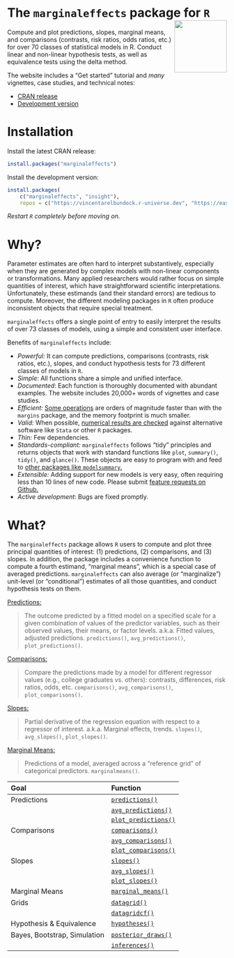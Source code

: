 
# The `marginaleffects` package for `R` <img src="https://user-images.githubusercontent.com/987057/134899484-e3392510-2e94-4c39-9830-53356fa5feed.png" align="right" alt="" width="120" />

<!--
[![Codecov test coverage](https://codecov.io/gh/vincentarelbundock/marginaleffects/branch/main/graph/badge.svg)](https://app.codecov.io/gh/vincentarelbundock/marginaleffects?branch=main)
[![R-CMD-check](https://github/To cl.com/vincentarelbundock/marginaleffects/workflows/R-CMD-check/badge.svg)](https://github.com/vincentarelbundock/marginaleffects/actions)
[![CRAN status](https://www.r-pkg.org/badges/version/marginaleffects)](https://CRAN.R-project.org/package=marginaleffects)
[![status](https://tinyverse.netlify.com/badge/marginaleffects)](https://CRAN.R-project.org/package=marginaleffects)
-->

Compute and plot predictions, slopes, marginal means, and comparisons
(contrasts, risk ratios, odds ratios, etc.) for over 70 classes of
statistical models in R. Conduct linear and non-linear hypothesis tests,
as well as equivalence tests using the delta method.

The website includes a “Get started” tutorial and *many* vignettes, case
studies, and technical notes:

  - [CRAN
    release](https://vincentarelbundock.github.io/marginaleffects/)
  - [Development
    version](https://vincentarelbundock.github.io/marginaleffects/dev)

# Installation

Install the latest CRAN release:

``` r
install.packages("marginaleffects")
```

Install the development version:

``` r
install.packages(
    c("marginaleffects", "insight"),
    repos = c("https://vincentarelbundock.r-universe.dev", "https://easystats.r-universe.dev"))
```

*Restart `R` completely before moving on.*

# Why?

Parameter estimates are often hard to interpret substantively,
especially when they are generated by complex models with non-linear
components or transformations. Many applied researchers would rather
focus on simple quantities of interest, which have straightforward
scientific interpretations. Unfortunately, these estimands (and their
standard errors) are tedious to compute. Moreover, the different
modeling packages in `R` often produce inconsistent objects that require
special treatment.

`marginaleffects` offers a single point of entry to easily interpret the
results of over 73 classes of models, using a simple and consistent user
interface.

Benefits of `marginaleffects` include:

  - *Powerful:* It can compute predictions, comparisons (contrasts, risk
    ratios, etc.), slopes, and conduct hypothesis tests for 73 different
    classes of models in `R`.
  - *Simple:* All functions share a simple and unified interface.
  - *Documented*: Each function is thoroughly documented with abundant
    examples. The website includes 20,000+ words of vignettes and case
    studies.
  - *Efficient:* [Some
    operations](https://vincentarelbundock.github.io/marginaleffects/articles/performance.html)
    are orders of magnitude faster than with the `margins` package, and
    the memory footprint is much smaller.
  - *Valid:* When possible, [numerical results are
    checked](https://vincentarelbundock.github.io/marginaleffects/articles/supported_models.html)
    against alternative software like `Stata` or other `R` packages.
  - *Thin:* Few dependencies.
  - *Standards-compliant:* `marginaleffects` follows “tidy” principles
    and returns objects that work with standard functions like `plot`,
    `summary()`, `tidy()`, and `glance()`. These objects are easy to
    program with and feed to [other packages like
    `modelsummary`.](https://vincentarelbundock.github.io/marginaleffects/)
  - *Extensible:* Adding support for new models is very easy, often
    requiring less than 10 lines of new code. Please submit [feature
    requests on
    Github.](https://github.com/vincentarelbundock/marginaleffects/issues)
  - *Active development*: Bugs are fixed promptly.

# What?

The `marginaleffects` package allows `R` users to compute and plot three
principal quantities of interest: (1) predictions, (2) comparisons, and
(3) slopes. In addition, the package includes a convenience function to
compute a fourth estimand, “marginal means”, which is a special case of
averaged predictions. `marginaleffects` can also average (or
“marginalize”) unit-level (or “conditional”) estimates of all those
quantities, and conduct hypothesis tests on them.

[Predictions:](https://vincentarelbundock.github.io/articles/predictions.html)

> The outcome predicted by a fitted model on a specified scale for a
> given combination of values of the predictor variables, such as their
> observed values, their means, or factor levels. a.k.a. Fitted values,
> adjusted predictions. `predictions()`, `avg_predictions()`,
> `plot_predictions()`.

[Comparisons:](https://vincentarelbundock.github.io/articles/comparisons.html)

> Compare the predictions made by a model for different regressor values
> (e.g., college graduates vs. others): contrasts, differences, risk
> ratios, odds, etc. `comparisons()`, `avg_comparisons()`,
> `plot_comparisons()`.

[Slopes:](https://vincentarelbundock.github.io/marginaleffects/articles/slopes.html)

> Partial derivative of the regression equation with respect to a
> regressor of interest. a.k.a. Marginal effects, trends. `slopes()`,
> `avg_slopes()`, `plot_slopes()`.

[Marginal
Means:](https://vincentarelbundock.github.io/marginaleffects/articles/marginalmeans.html)

> Predictions of a model, averaged across a “reference grid” of
> categorical predictors. `marginalmeans()`.

| Goal                         | Function                                                                                                     |
| :--------------------------- | :----------------------------------------------------------------------------------------------------------- |
| Predictions                  | [`predictions()`](https://vincentarelbundock.github.io/marginaleffects/reference/comparisons.html)           |
|                              | [`avg_predictions()`](https://vincentarelbundock.github.io/marginaleffects/reference/avg_comparisons.html)   |
|                              | [`plot_predictions()`](https://vincentarelbundock.github.io/marginaleffects/reference/plot_comparisons.html) |
| Comparisons                  | [`comparisons()`](https://vincentarelbundock.github.io/marginaleffects/reference/comparisons.html)           |
|                              | [`avg_comparisons()`](https://vincentarelbundock.github.io/marginaleffects/reference/avg_comparisons.html)   |
|                              | [`plot_comparisons()`](https://vincentarelbundock.github.io/marginaleffects/reference/plot_comparisons.html) |
| Slopes                       | [`slopes()`](https://vincentarelbundock.github.io/marginaleffects/reference/slopes.html)                     |
|                              | [`avg_slopes()`](https://vincentarelbundock.github.io/marginaleffects/reference/avg_slopes.html)             |
|                              | [`plot_slopes()`](https://vincentarelbundock.github.io/marginaleffects/reference/plot_slopes.html)           |
| Marginal Means               | [`marginal_means()`](https://vincentarelbundock.github.io/marginaleffects/reference/marginal_means.html)     |
| Grids                        | [`datagrid()`](https://vincentarelbundock.github.io/marginaleffects/reference/datagrid.html)                 |
|                              | [`datagridcf()`](https://vincentarelbundock.github.io/marginaleffects/reference/datagridcf.html)             |
| Hypothesis & Equivalence     | [`hypotheses()`](https://vincentarelbundock.github.io/marginaleffects/reference/hypotheses.html)             |
| Bayes, Bootstrap, Simulation | [`posterior_draws()`](https://vincentarelbundock.github.io/marginaleffects/reference/inferences.html)        |
|                              | [`inferences()`](https://vincentarelbundock.github.io/marginaleffects/reference/inferences.html)             |
